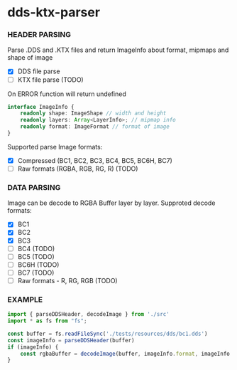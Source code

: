# dds-ktx-parser

### HEADER PARSING

Parse .DDS and .KTX files and return ImageInfo about format, mipmaps and shape of image
 - [x] DDS file parse
 - [ ] KTX file parse (TODO)

On ERROR function will return undefined
```ts
interface ImageInfo {
    readonly shape: ImageShape // width and height
    readonly layers: Array<LayerInfo>; // mipmap info
    readonly format: ImageFormat // format of image
}
```

Supported parse Image formats:
 - [x] Compressed (BC1, BC2, BC3, BC4, BC5, BC6H, BC7)
 - [ ] Raw formats (RGBA, RGB, RG, R) (TODO)

### DATA PARSING

Image can be decode to RGBA Buffer layer by layer.
Supproted decode formats:
 - [x] BC1
 - [x] BC2
 - [x] BC3
 - [ ] BC4 (TODO)
 - [ ] BC5 (TODO)
 - [ ] BC6H (TODO)
 - [ ] BC7 (TODO)
 - [ ] Raw formats - R, RG, RGB (TODO)

 ### EXAMPLE

```ts
import { parseDDSHeader, decodeImage } from './src'
import * as fs from "fs";

const buffer = fs.readFileSync('./tests/resources/dds/bc1.dds')
const imageInfo = parseDDSHeader(buffer)
if (imageInfo) {
    const rgbaBuffer = decodeImage(buffer, imageInfo.format, imageInfo.layer[0])
}
```
